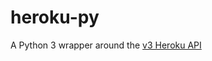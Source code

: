 # heroku-py

A Python 3 wrapper around the [v3 Heroku API](#https://devcenter.heroku.com/categories/platform-api)
